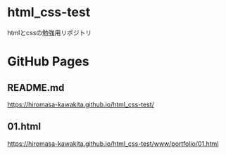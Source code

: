 # html_css-test
htmlとcssの勉強用リポジトリ

# GitHub Pages
## README.md
https://hiromasa-kawakita.github.io/html_css-test/

## 01.html
https://hiromasa-kawakita.github.io/html_css-test/www/portfolio/01.html
